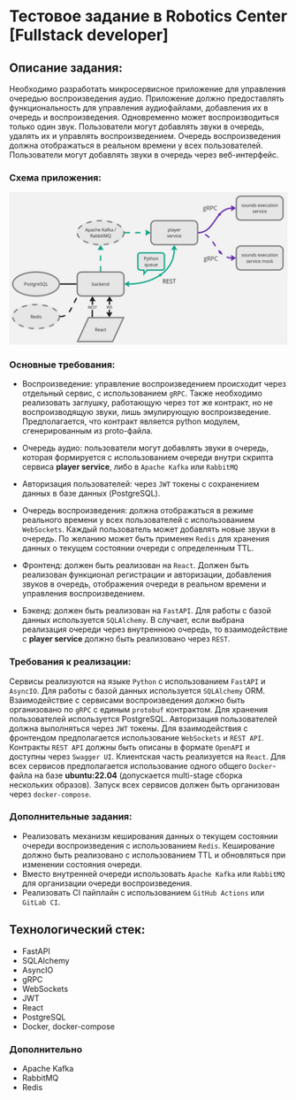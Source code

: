 # Тестовое задание в Robotics Center [Fullstack developer]

## Описание задания:
Необходимо разработать микросервисное приложение для управления очередью воспроизведения аудио. Приложение должно предоставлять функциональность для управления аудиофайлами, добавления их в очередь и воспроизведения. Одновременно может воспроизводиться только один звук. Пользователи могут добавлять звуки в очередь, удалять их и управлять воспроизведением. Очередь воспроизведения должна отображаться в реальном времени у всех пользователей. Пользователи могут добавлять звуки в очередь через веб-интерфейс.

### Схема приложения:
![Схема](/scheme.jpg)

### Основные требования:
- Воспроизведение: управление воспроизведением происходит через отдельный сервис, с использованием `gRPC`. Также необходимо реализовать заглушку, работающую через тот же контракт, но не воспроизводящую звуки, лишь эмулирующую воспроизведение. Предполагается, что контракт является python модулем, сгенерированным из proto-файла.

- Очередь аудио: пользователи могут добавлять звуки в очередь, которая формируется с использованием очереди внутри скрипта сервиса **player service**, либо в `Apache Kafka` или `RabbitMQ`

- Авторизация пользователей: через `JWT` токены с сохранением данных в базе данных (PostgreSQL).

- Очередь воспроизведения: должна отображаться в режиме реального времени у всех пользователей с использованием `WebSockets`. Каждый пользователь может добавлять новые звуки в очередь. По желанию может быть применен `Redis` для хранения данных о текущем состоянии очереди с определенным TTL.

- Фронтенд: должен быть реализован на `React`. Должен быть реализован функционал регистрации и авторизации, добавления звуков в очередь, отображения очереди в реальном времени и управления воспроизведением.

- Бэкенд: должен быть реализован на `FastAPI`. Для работы с базой данных используется `SQLAlchemy`. В случает, если выбрана реализация очереди через внутреннюю очередь, то взаимодействие с **player service** должно быть реализовано через `REST`.


### Требования к реализации:
Сервисы реализуются на языке `Python` с использованием `FastAPI` и `AsyncIO`. Для работы с базой данных используется `SQLAlchemy` ORM. Взаимодействие с сервисами воспроизведения должно быть организовано по `gRPC` с единым `protobuf` контрактом. Для хранения пользователей используется PostgreSQL. Авторизация пользователей должна выполняться через `JWT` токены. Для взаимодействия с фронтендом предполагается использование `WebSockets` и `REST API`. Контракты `REST API` должны быть описаны в формате `OpenAPI` и доступны через `Swagger UI`. Клиентская часть реализуется на `React`.
Для всех сервисов предполагается использование одного общего `Docker`-файла на базе **ubuntu:22.04** (допускается multi-stage сборка нескольких образов). Запуск всех сервисов должен быть организован через `docker-compose`.

### Дополнительные задания:
- Реализовать механизм кеширования данных о текущем состоянии очереди воспроизведения с использованием `Redis`. Кеширование должно быть реализовано с использованием TTL и обновляться при изменении состояния очереди.
- Вместо внутренней очереди использовать `Apache Kafka` или `RabbitMQ` для организации очереди воспроизведения.
- Реализовать CI пайплайн с использованием `GitHub Actions` или `GitLab CI`.

## Технологический стек:
- FastAPI
- SQLAlchemy
- AsyncIO
- gRPC
- WebSockets
- JWT
- React
- PostgreSQL
- Docker, docker-compose

### Дополнительно
- Apache Kafka
- RabbitMQ
- Redis